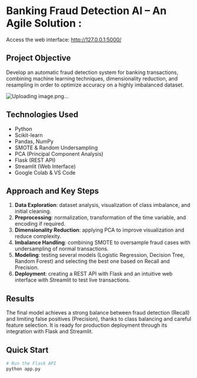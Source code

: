 # Banking Fraud Detection AI – An Agile Solution :
Access the web interface: http://127.0.0.1:5000/


## Project Objective
Develop an automatic fraud detection system for banking transactions, combining machine learning techniques, dimensionality reduction, and resampling in order to optimize accuracy on a highly imbalanced dataset.  

![Uploading image.png…]()

## Technologies Used
- Python  
- Scikit-learn  
- Pandas, NumPy  
- SMOTE & Random Undersampling  
- PCA (Principal Component Analysis)  
- Flask (REST API)  
- Streamlit (Web Interface)  
- Google Colab & VS Code  

## Approach and Key Steps
1. **Data Exploration**: dataset analysis, visualization of class imbalance, and initial cleaning.  
2. **Preprocessing**: normalization, transformation of the time variable, and encoding if required.  
3. **Dimensionality Reduction**: applying PCA to improve visualization and reduce complexity.  
4. **Imbalance Handling**: combining SMOTE to oversample fraud cases with undersampling of normal transactions.  
5. **Modeling**: testing several models (Logistic Regression, Decision Tree, Random Forest) and selecting the best one based on Recall and Precision.  
6. **Deployment**: creating a REST API with Flask and an intuitive web interface with Streamlit to test live transactions.  

## Results
The final model achieves a strong balance between fraud detection (Recall) and limiting false positives (Precision), thanks to class balancing and careful feature selection. It is ready for production deployment through its integration with Flask and Streamlit.  

## Quick Start
```bash
# Run the Flask API
python app.py
